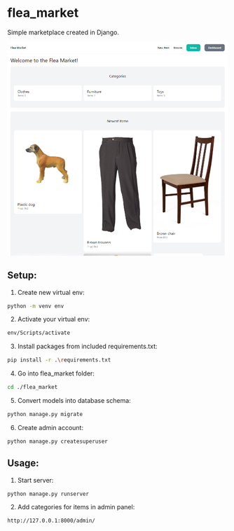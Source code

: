 # flea_market
Simple marketplace created in Django.

![alt text](https://github.com/dawmro/flea_market/blob/main/screenshot.PNG?raw=true)

## Setup:
1. Create new virtual env:
``` sh
python -m venv env
```
2. Activate your virtual env:
``` sh
env/Scripts/activate
```
3. Install packages from included requirements.txt:
``` sh
pip install -r .\requirements.txt
```
4. Go into flea_market folder:
``` sh
cd ./flea_market
```
5. Convert models into database schema:
``` sh
python manage.py migrate
```
6. Create admin account:
``` sh
python manage.py createsuperuser
```


## Usage:
1. Start server:
``` sh
python manage.py runserver
```
2. Add categories for items in admin panel:
``` sh
http://127.0.0.1:8000/admin/
```
